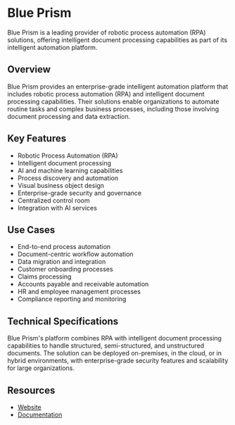 # Blue Prism

Blue Prism is a leading provider of robotic process automation (RPA) solutions, offering intelligent document processing capabilities as part of its intelligent automation platform.

## Overview

Blue Prism provides an enterprise-grade intelligent automation platform that includes robotic process automation (RPA) and intelligent document processing capabilities. Their solutions enable organizations to automate routine tasks and complex business processes, including those involving document processing and data extraction.

## Key Features

- Robotic Process Automation (RPA)
- Intelligent document processing
- AI and machine learning capabilities
- Process discovery and automation
- Visual business object design
- Enterprise-grade security and governance
- Centralized control room
- Integration with AI services

## Use Cases

- End-to-end process automation
- Document-centric workflow automation
- Data migration and integration
- Customer onboarding processes
- Claims processing
- Accounts payable and receivable automation
- HR and employee management processes
- Compliance reporting and monitoring

## Technical Specifications

Blue Prism's platform combines RPA with intelligent document processing capabilities to handle structured, semi-structured, and unstructured documents. The solution can be deployed on-premises, in the cloud, or in hybrid environments, with enterprise-grade security features and scalability for large organizations.

## Resources

- [Website](https://www.blueprism.com)
- [Documentation](https://www.blueprism.com/resources)

